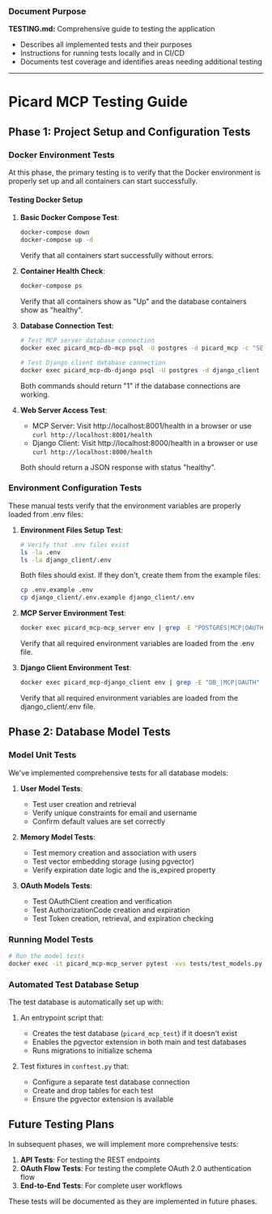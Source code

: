 ### Document Purpose
**TESTING.md:** Comprehensive guide to testing the application
- Describes all implemented tests and their purposes
- Instructions for running tests locally and in CI/CD
- Documents test coverage and identifies areas needing additional testing
---

# Picard MCP Testing Guide

## Phase 1: Project Setup and Configuration Tests

### Docker Environment Tests

At this phase, the primary testing is to verify that the Docker environment is properly set up and all containers can start successfully.

#### Testing Docker Setup

1. **Basic Docker Compose Test**:
   ```bash
   docker-compose down
   docker-compose up -d
   ```
   Verify that all containers start successfully without errors.

2. **Container Health Check**:
   ```bash
   docker-compose ps
   ```
   Verify that all containers show as "Up" and the database containers show as "healthy".

3. **Database Connection Test**:
   ```bash
   # Test MCP server database connection
   docker exec picard_mcp-db-mcp psql -U postgres -d picard_mcp -c "SELECT 1;"
   
   # Test Django client database connection
   docker exec picard_mcp-db-django psql -U postgres -d django_client -c "SELECT 1;"
   ```
   Both commands should return "1" if the database connections are working.

4. **Web Server Access Test**:
   - MCP Server: Visit http://localhost:8001/health in a browser or use `curl http://localhost:8001/health`
   - Django Client: Visit http://localhost:8000/health in a browser or use `curl http://localhost:8000/health`
   
   Both should return a JSON response with status "healthy".

### Environment Configuration Tests

These manual tests verify that the environment variables are properly loaded from .env files:

1. **Environment Files Setup Test**:
   ```bash
   # Verify that .env files exist
   ls -la .env
   ls -la django_client/.env
   ```
   Both files should exist. If they don't, create them from the example files:
   ```bash
   cp .env.example .env
   cp django_client/.env.example django_client/.env
   ```

2. **MCP Server Environment Test**:
   ```bash
   docker exec picard_mcp-mcp_server env | grep -E "POSTGRES|MCP|OAUTH"
   ```
   Verify that all required environment variables are loaded from the .env file.

3. **Django Client Environment Test**:
   ```bash
   docker exec picard_mcp-django_client env | grep -E "DB_|MCP|OAUTH"
   ```
   Verify that all required environment variables are loaded from the django_client/.env file.

## Phase 2: Database Model Tests

### Model Unit Tests

We've implemented comprehensive tests for all database models:

1. **User Model Tests**:
   - Test user creation and retrieval
   - Verify unique constraints for email and username
   - Confirm default values are set correctly

2. **Memory Model Tests**:
   - Test memory creation and association with users
   - Test vector embedding storage (using pgvector)
   - Verify expiration date logic and the is_expired property

3. **OAuth Models Tests**:
   - Test OAuthClient creation and verification
   - Test AuthorizationCode creation and expiration
   - Test Token creation, retrieval, and expiration checking

### Running Model Tests

```bash
# Run the model tests
docker exec -it picard_mcp-mcp_server pytest -xvs tests/test_models.py
```

### Automated Test Database Setup

The test database is automatically set up with:

1. An entrypoint script that:
   - Creates the test database (`picard_mcp_test`) if it doesn't exist
   - Enables the pgvector extension in both main and test databases
   - Runs migrations to initialize schema

2. Test fixtures in `conftest.py` that:
   - Configure a separate test database connection
   - Create and drop tables for each test
   - Ensure the pgvector extension is available

## Future Testing Plans

In subsequent phases, we will implement more comprehensive tests:

1. **API Tests**: For testing the REST endpoints
2. **OAuth Flow Tests**: For testing the complete OAuth 2.0 authentication flow
3. **End-to-End Tests**: For complete user workflows

These tests will be documented as they are implemented in future phases.
